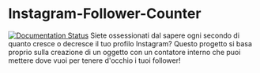 # Instagram-Follower-Counter
[![Documentation Status](https://readthedocs.org/projects/instagram-follower-counter/badge/?version=latest)](https://instagram-follower-counter.readthedocs.io/it/latest/?badge=latest)
Siete ossessionati dal sapere ogni secondo di quanto cresce o decresce il tuo profilo Instagram? Questo progetto si basa proprio sulla creazione di un oggetto con un contatore interno che puoi mettere dove vuoi per tenere d'occhio i tuoi follower!
